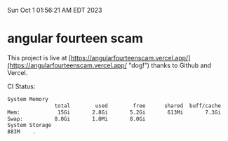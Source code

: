 Sun Oct  1 01:56:21 AM EDT 2023

# angular fourteen scam


This project is live at [https://angularfourteenscam.vercel.app/](https://angularfourteenscam.vercel.app/ "dog!") thanks to Github and Vercel.

CI Status: 

```bash
System Memory
               total        used        free      shared  buff/cache   available
Mem:            15Gi       2.8Gi       5.2Gi       613Mi       7.3Gi        11Gi
Swap:          8.0Gi       1.0Mi       8.0Gi
System Storage
883M	.
```
```bash
